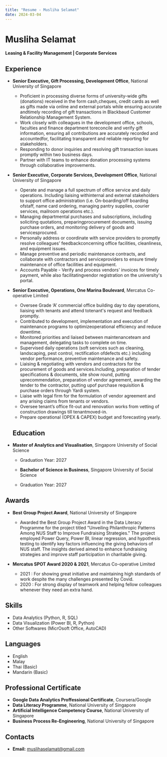```yaml
---
title: "Resume - Musliha Selamat"
date: 2024-03-04
---
```

# Musliha Selamat 
**Leasing & Facility Management | Corporate Services**

## Experience  
- **Senior Executive, Gift Processing, Development Office**, National University of Singapore
  - Proficient in processing diverse forms of university-wide gifts (donations) received in the form cash,cheques, credit cards as well as gifts made via online and external portals while ensuring accurate andtimely recording of gift transactions in Blackbaud Customer Relationship Management System.
  - Work closely with colleagues in the development office, schools, faculties and finance department toreconcile and verify gift information, ensuring all contributions are accurately recorded and accountedfor, facilitating transparent and reliable reporting for stakeholders.
  - Responding to donor inquiries and resolving gift transaction issues promptly within two business days.
  - Partner with IT teams to enhance donation processing systems through collaborative improvements.

- **Senior Executive, Corporate Services, Development Office**, National University of Singapore
  - Operate and manage a full spectrum of office service and daily operations. Including liaising withinternal and external stakeholders to support office administration (i.e. On-boarding/off boarding ofstaff, name card ordering, managing pantry supplies, courier services, mailroom operations etc.).
  - Managing departmental purchases and subscriptions, including soliciting quotations, preparingprocurement documents, issuing purchase orders, and monitoring delivery of goods and servicesprocured.
  - Personally address or coordinate with service providers to promptly resolve colleagues' feedbackconcerning office facilities, cleanliness, and equipment issues.
  - Manage preventive and periodic maintenance contracts, and collaborate with contractors and serviceproviders to ensure timely maintenance of office facilities and equipment.
  - Accounts Payable - Verify and process vendors' invoices for timely payment, while also facilitatingvendor registration on the university's portal.
 
- **Senior Executive, Operations, One Marina Boulevard**, Mercatus Co-operative Limited
  - Oversee Grade ‘A’ commercial office building day to day operations, liaising with tenants and attend totenant's request and feedback promptly.
  - Contributed to development, implementation and execution of maintenance programs to optimizeoperational efficiency and reduce downtime.
  - Monitored priorities and liaised between maintenanceteam and management, delegating tasks to complete on time.
  - Supervised daily operations (soft services such as cleaning, landscaping, pest control, rectification ofdefects etc.) including vendor performance, preventive maintenance and safety.
  - Liaising & negotiating with vendors and contractors for the procurement of goods and services.Including, preparation of tender specifications & documents, site show round, putting uprecommendation, preparation of vendor agreement, awarding the tender to the contractor, putting upof purchase requisition & purchase orders through Yardi system.
  - Liaise with legal firm for the formulation of vendor agreement and any arising claims from tenants or vendors.
  - Oversee tenant’s office fit-out and renovation works from vetting of construction drawings till tenantmoved-in.
  - Prepare operational (OPEX & CAPEX) budget and forecasting yearly.

 
  ## Education 
- **Master of Analytics and Visualisation**, Singapore University of Social Science
  - Graduation Year: 2027
 
  - **Bachelor of Science in Business**, Singapore University of Social Science
  - Graduation Year: 2027


## Awards 
  - **Best Group Project Award**, National University of Singapore
    - Awarded the Best Group Project Award in the Data Literacy Programme for the project titled "Unveiling Philanthropic Patterns Among NUS Staff to Improve Fundraising Strategies." The project employed Power Query, Power BI, linear regression, and hypothesis testing to identify key factors influencing the giving behaviors of NUS staff. The insights derived aimed to enhance fundraising strategies and improve staff participation in charitable giving.

- **Mercatus SPOT Award 2020 & 2021**, Mercatus Co-operative Limited
  - 2021 : For showing great initiative and maintaining high standards of work despite the many challenges presented by Covid.
  - 2020 : For strong display of teamwork and helping fellow colleagues whenever they need an extra hand.
 
  
## Skills  
- Data Analytics (Python, R, SQL)  
- Data Visualization (Power BI, R, Python)
- Other Softwares (MicrOsoft Office, AutoCAD)


## Languages  
- English 
- Malay
- Thai (Basic)
- Mandarin (Basic)


## Professional Certificate
  - **Google Data Analytics Proffessional Certificate**, Coursera/Google
  - **Data Literacy Programme**, National University of Singapore
  - **Artificial Intelligence Competency Course**, National University of Singapore
  - **Business Process Re-Engineering**, National University of Singapore


## Contacts
  - **Email:** muslihaselamat@gmail.com

